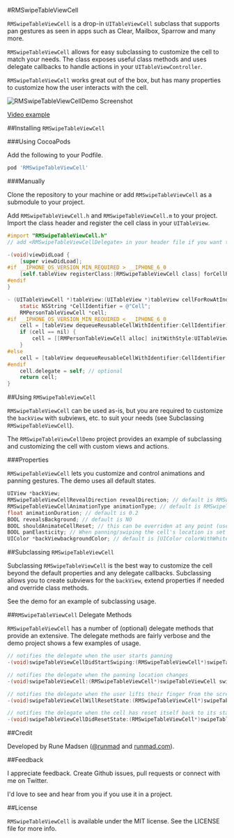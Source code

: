 #RMSwipeTableViewCell

`RMSwipeTableViewCell` is a drop-in `UITableViewCell` subclass that supports pan gestures as seen in apps such as Clear, Mailbox, Sparrow and many more.

`RMSwipeTableViewCell` allows for easy subclassing to customize the cell to match your needs. The class exposes useful class methods and uses delegate callbacks to handle actions in your `UITableViewController`.

`RMSwipeTableViewCell` works great out of the box, but has many properties to customize how the user interacts with the cell.

![RMSwipeTableViewCellDemo Screenshot](http://www.runmad.com/development/RMSwipeTableViewCellDemoScreenshot.png)

[Video example]

##Installing `RMSwipeTableViewCell`

###Using CocoaPods

Add the following to your Podfile.

```ruby
pod 'RMSwipeTableViewCell'
```

###Manually

Clone the repository to your machine or add `RMSwipeTableViewCell` as a submodule to your project.

Add `RMSwipeTableViewCell.h` and `RMSwipeTableViewCell.m` to your project. Import the class header and register the cell class in your `UITableView`.

```Objective-C
#import "RMSwipeTableViewCell.h"
// add <RMSwipeTableViewCellDelegate> in your header file if you want to receive delegate callbacks on cell interactions

-(void)viewDidLoad {
    [super viewDidLoad];
#if __IPHONE_OS_VERSION_MIN_REQUIRED > __IPHONE_6_0
    [self.tableView registerClass:[RMSwipeTableViewCell class] forCellReuseIdentifier:CellIdentifier];
#endif
}

- (UITableViewCell *)tableView:(UITableView *)tableView cellForRowAtIndexPath:(NSIndexPath *)indexPath {
    static NSString *CellIdentifier = @"Cell";
    RMPersonTableViewCell *cell;
#if __IPHONE_OS_VERSION_MIN_REQUIRED < __IPHONE_6_0
    cell = [tableView dequeueReusableCellWithIdentifier:CellIdentifier];
    if (cell == nil) {
        cell = [[RMPersonTableViewCell alloc] initWithStyle:UITableViewCellStyleDefault reuseIdentifier:CellIdentifier];
    }
#else
    cell = [tableView dequeueReusableCellWithIdentifier:CellIdentifier forIndexPath:indexPath];
#endif
    cell.delegate = self; // optional
    return cell;
}
```

##Using `RMSwipeTableViewCell`

`RMSwipeTableViewCell` can be used as-is, but you are required to customize the `backView` with subviews, etc. to suit your needs (see Subclassing `RMSwipeTableViewCell`).

The `RMSwipeTableViewCellDemo` project provides an example of subclassing and customizing the cell with custom views and actions.

###Properties

`RMSwipeTableViewCell` lets you customize and control animations and panning gestures. The demo uses all default states.

```Objective-C
UIView *backView;
RMSwipeTableViewCellRevealDirection revealDirection; // default is RMSwipeTableViewCellRevealDirectionBoth
RMSwipeTableViewCellAnimationType animationType; // default is RMSwipeTableViewCellAnimationTypeBounce
float animationDuration; // default is 0.2
BOOL revealsBackground; // default is NO
BOOL shouldAnimateCellReset; // this can be overriden at any point (useful in the swipeTableViewCellWillResetState:fromLocation: delegate method). default is YES - note: it will reset to YES in prepareForReuse
BOOL panElasticity; // When panning/swiping the cell's location is set to exponentially decay. The elsticity/stickiness closely matches that of a UIScrollView/UITableView. default is YES
UIColor *backViewbackgroundColor; // default is [UIColor colorWithWhite:0.92 alpha:1]
```

##Subclassing `RMSwipeTableViewCell`

Subclassing `RMSwipeTableViewCell` is the best way to customize the cell beyond the default properties and any delegate callbacks. Subclassing allows you to create subviews for the `backView`, extend properties if needed and override class methods.

See the demo for an example of subclassing usage.

##`RMSwipeTableViewCell` Delegate Methods

`RMSwipeTableViewCell` has a number of (optional) delegate methods that provide an extensive. The delegate methods are fairly verbose and the demo project shows a few examples of usage.

```Objective-C
// notifies the delegate when the user starts panning
-(void)swipeTableViewCellDidStartSwiping:(RMSwipeTableViewCell*)swipeTableViewCell;

// notifies the delegate when the panning location changes
-(void)swipeTableViewCell:(RMSwipeTableViewCell*)swipeTableViewCell swipedToLocation:(CGPoint)translation velocity:(CGPoint)velocity;

// notifies the delegate when the user lifts their finger from the screen and cell will reset
-(void)swipeTableViewCellWillResetState:(RMSwipeTableViewCell*)swipeTableViewCell fromLocation:(CGPoint)translation animation:(RMSwipeTableViewCellAnimationType)animation velocity:(CGPoint)velocity;

// notifies the delegate when the cell has reset itself back to its starting state. This is useful for doing further animation or updates on the cell after the reset animation has completed
-(void)swipeTableViewCellDidResetState:(RMSwipeTableViewCell*)swipeTableViewCell fromLocation:(CGPoint)translation animation:(RMSwipeTableViewCellAnimationType)animation velocity:(CGPoint)velocity;
```

##Credit

Developed by Rune Madsen ([@runmad] and [runmad.com]).

##Feedback

I appreciate feedback. Create Github issues, pull requests or connect with me on Twitter.

I'd love to see and hear from you if you use it in a project.

##License

`RMSwipeTableViewCell` is available under the MIT license. See the LICENSE file for more info.

[Video example]: http://www.runmad.com/development/RMTableViewSwipeDemoVideo.mp4
[@runmad]: http://www.twitter.com/runmad
[runmad.com]: http://www.runmad.com
